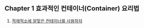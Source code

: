## Chapter 1   효과적인 컨테이너(Container) 요리법

1. [적재적소에 알맞은 컨테이너를 사용하자](https://github.com/wlsvy/TIL/blob/master/Document/C%2B%2B/EffectiveSTL/EffectiveSTL/EffectiveSTL/Item01.h)
<!--
"컨테이너에 독립적인(container-independent) 코드"라는 환상을 조심하자 / 44
복사(Copy)는 컨테이너 안의 객체에 맞게 비용은 최소화하며, 동작은 정확하게 하자 / 51
★ size()의 결과를 0과 비교할 생각이라면 차라리 empty를 호출하자 / 54
★ 단일 요소를 단위로 동작하는 멤버 함수보다 요소의 범위를 단위로 동작하는 멤버 함수가 더 낫다 / 57
C++ 컴파일러의 어이없는 분석 결과를 조심하자 / 68
new로 생성한 포인터의 컨테이너를 사용할 때에는 컨테이너가 소멸되기 전에 포인터를 delete하는 일을 잊지 말자 / 72
auto_ptr의 컨테이너는 절대로 만들지 말자 / 78
데이터를 삭제할 때에도 조심스럽게 선택할 것이 많다 / 82
할당자(allocator)의 일반적인 사항과 제약 사항에 대해 잘 알아두자 / 89
커스텀 할당자를 제대로 사용하는 방법을 이해하자 / 98
STL 컨테이너가 쓰레드 안전성에 대한 기대는 현실에 맞추어 가지자 / 102

## Chapter 2   vector와 string

동적으로 할당한 배열보다는 vector와 string이 낫다 / 110
★ reserve는 필요 없이 메모리가 재할당되는 것을 막아 준다 / 113
★ 잊지 말자! string은 여러 가지 방식으로 구현되어 있다는 사실을... / 116
기존의 C API에 vector와 string을 넘기는 방법을 알아두자 / 123
쓸데없이 남은 용량은 "바꿔치기(swap) 묘수"를 써서 없애 버리자 / 128
vector<bool> 보기를 돌같이 하자 / 131

## Chapter 3   STL 연관 컨테이너(Associative Containers)

상등 관계(equality)와 동등 관계(equivalence)의 차이를 파악하자 / 136
포인터를 저장하는 연관 컨테이너에 대해서는 적합한 비교(비교 함수자) 타입을 정해주자 / 142
연관 컨테이너용 비교 함수는 같은 값에 대해 false를 반환해야 한다 / 148
set와 multiset에 저장된 데이터 요소에 대해 키(key)를 바꾸는 일은 피하자 / 152
★ 연관 컨테이너 대신에 정렬된 vector를 쓰는 것이 좋을 때가 있다 / 160
★ map::operator[]나 map::insert는 효율 문제에 주의하여 선택하자 / 167
★ 현재는 표준이 아니지만, 해쉬 컨테이너에 대해 충분히 대비해 두자 / 174

## Chapter 4   반복자(Iterators)

const_iterator나 reverse_iterator, const_reverse_iterator도 좋지만 역시 쓸만한 것은 iterator이다 / 182
const_iterator를 iterator로 바꾸는 데에는 distance와 advance를 사용하자 / 186
reverse_iterator에 대응되는 기점 반복자(base_iterator)를 사용하는 방법을 정확하게 이해하자 / 191
★ 문자 단위의 입력에는 istreambuf_iterator의 사용도 적절하다 / 195

## Chapter 5   알고리즘(Algorithms)

알고리즘의 데이터 기록 범위(destination range)는 충분히 크게 잡자 / 200
★ 정렬시의 선택 사항들을 제대로 파악해 놓자 / 206
요소를 정말로 제거하고자 한다면 remove 류의 알고리즘에는 꼭 erase를 붙여 사용하자 / 213
remove와 비슷한 알고리즘을 포인터의 컨테이너에 적용할 때에는 각별히 조심하자 / 219
정렬된 범위에 대해 동작하는 알고리즘이 어떤 것들인지 파악해 두자 / 224
대소문자를 구분하지 않는 문자열 비교는 mismatch 아니면 lexicographical_compare를 써서 간단히 구현할 수 있다 / 229
copy_if를 적절히 구현해 사용하자 / 234
범위 내의 데이터 값을 요약하거나 더하는 데에는 accumulate나 for_each를 사용하자 / 237

## Chapter 6   함수자, 함수 객체, 함수, 기타 등등

함수자 클래스는 값으로 전달되도록(pass-by-value) 설계하자 / 246
술어 구문은 순수 함수로 만들자 / 250
함수자 클래스는 어댑터 적용이 가능하게(adaptable) 만들자 / 255
ptr_fun, mem_fun, mem_fun_ref의 존재에는 분명한 이유가 있다 / 260
less<T>는 operator<의 의미임을 꼭 알아두자 / 266

## Chapter 7   STL 프로그래밍을 더 재미있게 해주는 팁 모음

어설프게 손으로 작성한 루프보다는 알고리즘이 더 낫다 / 272
★ 같은 이름을 가진 것이 있다면 일반 알고리즘 함수보다 멤버 함수가 더 낫다 / 282
count, find, binary_search, lower_bound, upper_bound, 그리고 equal_range를 제대로 파악해 두자 / 286
★ 알고리즘의 매개 변수로는 함수 대신 함수 객체가 괜찮다 / 297
쓰기 전용(write-only) 코드는 만들지 말자 / 302
용도에 맞는 헤더를 항상 #include하자 / 306
STL에 관련된 컴파일러 진단 메시지를 해석하는 능력을 가지자 / 308
STL 관련 웹 사이트와 친구하자 / 318
-->
